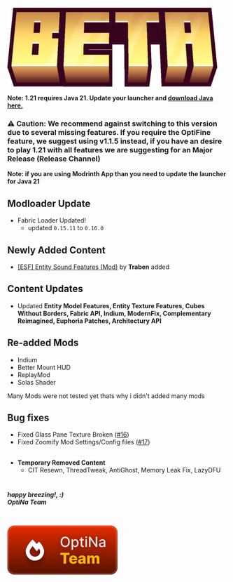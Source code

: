 ![Update Logo](https://github.com/OptiNa-Team/OptiNa-Reborn/blob/main/update_banners/beta.png?raw=true)


**Note: 1.21 requires Java 21. Update your launcher and [download Java here.](https://www.oracle.com/in/java/technologies/downloads/)**

### ⚠️ Caution: **We recommend against switching to this version due to several missing features. If you require the OptiFine feature, we suggest using v1.1.5 instead, if you have an desire to play 1.21 with all features we are suggesting for an Major Release (Release Channel)**



**Note: if you are using Modrinth App than you need to update the launcher for Java 21**

## Modloader Update
-  Fabric Loader Updated!
    - updated `0.15.11` to `0.16.0`

## Newly Added Content
- [[ESF] Entity Sound Features (Mod)](https://modrinth.com/mod/esf) by **Traben** added

## Content Updates
- Updated **Entity Model Features, Entity Texture Features, Cubes Without Borders, Fabric API, Indium, ModernFix, Complementary Reimagined, Euphoria Patches, Architectury API**

## Re-added Mods
- Indium
- Better Mount HUD
- ReplayMod
- Solas Shader

Many Mods were not tested yet thats why i didn't added many mods

## Bug fixes
- Fixed Glass Pane Texture Broken ([#16](https://github.com/OptiNa-Team/OptiNa-Reborn/issues/16))
- Fixed Zoomify Mod Settings/Config files ([#17](https://github.com/OptiNa-Team/OptiNa-Reborn/issues/17))

##
- **Temporary Removed Content**
    - CIT Resewn, ThreadTweak, AntiGhost, Memory Leak Fix, LazyDFU



#
***happy breezing!, :)*** <br>
***OptiNa Team***

<br>

![OptiNa Team](https://raw.githubusercontent.com/NotAGanesh/OptiNa-Team/c834c07242f36d99bc07b4e6b1219cd71d7470e0/badges/cozy.svg)
